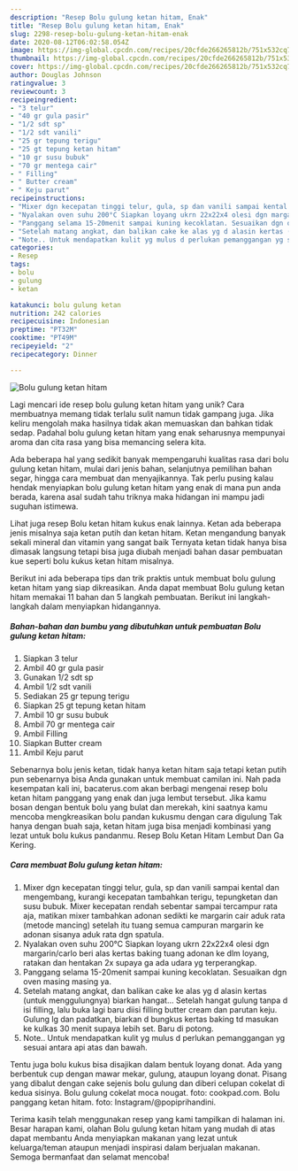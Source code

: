 ```yaml
---
description: "Resep Bolu gulung ketan hitam, Enak"
title: "Resep Bolu gulung ketan hitam, Enak"
slug: 2298-resep-bolu-gulung-ketan-hitam-enak
date: 2020-08-12T06:02:58.054Z
image: https://img-global.cpcdn.com/recipes/20cfde266265812b/751x532cq70/bolu-gulung-ketan-hitam-foto-resep-utama.jpg
thumbnail: https://img-global.cpcdn.com/recipes/20cfde266265812b/751x532cq70/bolu-gulung-ketan-hitam-foto-resep-utama.jpg
cover: https://img-global.cpcdn.com/recipes/20cfde266265812b/751x532cq70/bolu-gulung-ketan-hitam-foto-resep-utama.jpg
author: Douglas Johnson
ratingvalue: 3
reviewcount: 3
recipeingredient:
- "3 telur"
- "40 gr gula pasir"
- "1/2 sdt sp"
- "1/2 sdt vanili"
- "25 gr tepung terigu"
- "25 gt tepung ketan hitam"
- "10 gr susu bubuk"
- "70 gr mentega cair"
- " Filling"
- " Butter cream"
- " Keju parut"
recipeinstructions:
- "Mixer dgn kecepatan tinggi telur, gula, sp dan vanili sampai kental dan mengembang, kurangi kecepatan tambahkan terigu, tepungketan dan susu bubuk. Mixer kecepatan rendah sebentar sampai tercampur rata aja, matikan mixer tambahkan adonan sedikti ke margarin cair aduk rata (metode mancing) setelah itu tuang semua campuran margarin ke adonan sisanya aduk rata dgn spatula."
- "Nyalakan oven suhu 200°C Siapkan loyang ukrn 22x22x4 olesi dgn margarin/carlo beri alas kertas baking tuang adonan ke dlm loyang, ratakan dan hentakan 2x supaya ga ada udara yg terperangkap."
- "Panggang selama 15-20menit sampai kuning kecoklatan. Sesuaikan dgn oven masing masing ya."
- "Setelah matang angkat, dan balikan cake ke alas yg d alasin kertas (untuk menggulungnya) biarkan hangat... Setelah hangat gulung tanpa d isi filling, lalu buka lagi baru diisi filling butter cream dan parutan keju. Gulung lg dan padatkan, biarkan d bungkus kertas baking td masukan ke kulkas 30 menit supaya lebih set. Baru di potong."
- "Note.. Untuk mendapatkan kulit yg mulus d perlukan pemanggangan yg sesuai antara api atas dan bawah."
categories:
- Resep
tags:
- bolu
- gulung
- ketan

katakunci: bolu gulung ketan 
nutrition: 242 calories
recipecuisine: Indonesian
preptime: "PT32M"
cooktime: "PT49M"
recipeyield: "2"
recipecategory: Dinner

---
```



![Bolu gulung ketan hitam](https://img-global.cpcdn.com/recipes/20cfde266265812b/751x532cq70/bolu-gulung-ketan-hitam-foto-resep-utama.jpg)

Lagi mencari ide resep bolu gulung ketan hitam yang unik? Cara membuatnya memang tidak terlalu sulit namun tidak gampang juga. Jika keliru mengolah maka hasilnya tidak akan memuaskan dan bahkan tidak sedap. Padahal bolu gulung ketan hitam yang enak seharusnya mempunyai aroma dan cita rasa yang bisa memancing selera kita.

Ada beberapa hal yang sedikit banyak mempengaruhi kualitas rasa dari bolu gulung ketan hitam, mulai dari jenis bahan, selanjutnya pemilihan bahan segar, hingga cara membuat dan menyajikannya. Tak perlu pusing kalau hendak menyiapkan bolu gulung ketan hitam yang enak di mana pun anda berada, karena asal sudah tahu triknya maka hidangan ini mampu jadi suguhan istimewa.

Lihat juga resep Bolu ketan hitam kukus enak lainnya. Ketan ada beberapa jenis misalnya saja ketan putih dan ketan hitam. Ketan mengandung banyak sekali mineral dan vitamin yang sangat baik Ternyata ketan tidak hanya bisa dimasak langsung tetapi bisa juga diubah menjadi bahan dasar pembuatan kue seperti bolu kukus ketan hitam misalnya.


Berikut ini ada beberapa tips dan trik praktis untuk membuat bolu gulung ketan hitam yang siap dikreasikan. Anda dapat membuat Bolu gulung ketan hitam memakai 11 bahan dan 5 langkah pembuatan. Berikut ini langkah-langkah dalam menyiapkan hidangannya.

<!--inarticleads1-->

##### Bahan-bahan dan bumbu yang dibutuhkan untuk pembuatan Bolu gulung ketan hitam:

1. Siapkan 3 telur
1. Ambil 40 gr gula pasir
1. Gunakan 1/2 sdt sp
1. Ambil 1/2 sdt vanili
1. Sediakan 25 gr tepung terigu
1. Siapkan 25 gt tepung ketan hitam
1. Ambil 10 gr susu bubuk
1. Ambil 70 gr mentega cair
1. Ambil  Filling
1. Siapkan  Butter cream
1. Ambil  Keju parut


Sebenarnya bolu jenis ketan, tidak hanya ketan hitam saja tetapi ketan putih pun sebenarnya bisa Anda gunakan untuk membuat camilan ini. Nah pada kesempatan kali ini, bacaterus.com akan berbagi mengenai resep bolu ketan hitam panggang yang enak dan juga lembut tersebut. Jika kamu bosan dengan bentuk bolu yang bulat dan merekah, kini saatnya kamu mencoba mengkreasikan bolu pandan kukusmu dengan cara digulung Tak hanya dengan buah saja, ketan hitam juga bisa menjadi kombinasi yang lezat untuk bolu kukus pandanmu. Resep Bolu Ketan Hitam Lembut Dan Ga Kering. 

<!--inarticleads2-->

##### Cara membuat Bolu gulung ketan hitam:

1. Mixer dgn kecepatan tinggi telur, gula, sp dan vanili sampai kental dan mengembang, kurangi kecepatan tambahkan terigu, tepungketan dan susu bubuk. Mixer kecepatan rendah sebentar sampai tercampur rata aja, matikan mixer tambahkan adonan sedikti ke margarin cair aduk rata (metode mancing) setelah itu tuang semua campuran margarin ke adonan sisanya aduk rata dgn spatula.
1. Nyalakan oven suhu 200°C Siapkan loyang ukrn 22x22x4 olesi dgn margarin/carlo beri alas kertas baking tuang adonan ke dlm loyang, ratakan dan hentakan 2x supaya ga ada udara yg terperangkap.
1. Panggang selama 15-20menit sampai kuning kecoklatan. Sesuaikan dgn oven masing masing ya.
1. Setelah matang angkat, dan balikan cake ke alas yg d alasin kertas (untuk menggulungnya) biarkan hangat... Setelah hangat gulung tanpa d isi filling, lalu buka lagi baru diisi filling butter cream dan parutan keju. Gulung lg dan padatkan, biarkan d bungkus kertas baking td masukan ke kulkas 30 menit supaya lebih set. Baru di potong.
1. Note.. Untuk mendapatkan kulit yg mulus d perlukan pemanggangan yg sesuai antara api atas dan bawah.


Tentu juga bolu kukus bisa disajikan dalam bentuk loyang donat. Ada yang berbentuk cup dengan mawar mekar, gulung, ataupun loyang donat. Pisang yang dibalut dengan cake sejenis bolu gulung dan diberi celupan cokelat di kedua sisinya. Bolu gulung cokelat moca nougat. foto: cookpad.com. Bolu panggang ketan hitam. foto: Instagram/@popiprihandini. 

Terima kasih telah menggunakan resep yang kami tampilkan di halaman ini. Besar harapan kami, olahan Bolu gulung ketan hitam yang mudah di atas dapat membantu Anda menyiapkan makanan yang lezat untuk keluarga/teman ataupun menjadi inspirasi dalam berjualan makanan. Semoga bermanfaat dan selamat mencoba!
